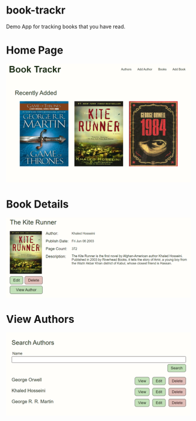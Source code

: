 # book-trackr
 Demo App for tracking books that you have read.

# Home Page
![](images/Homepage.png)

# Book Details
![](images/BookDetails.png)

# View Authors
![](images/AuthorSearch.png)
